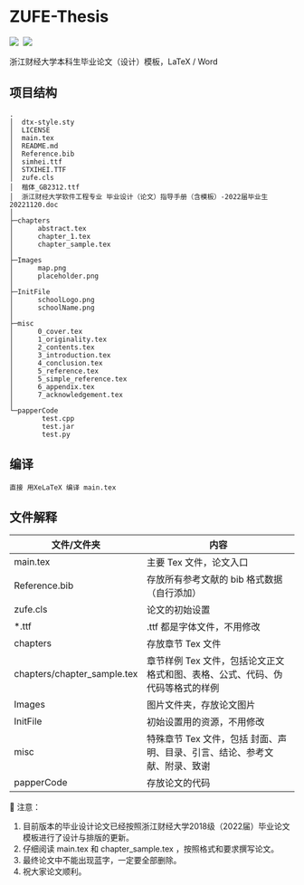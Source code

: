 # ZUFE-Thesis
![](https://img.shields.io/badge/ZUFE-Thesis-brightgreen)&nbsp;&nbsp;![](https://img.shields.io/badge/version-1.0.0-blue)

浙江财经大学本科生毕业论文（设计）模板，LaTeX / Word

## 项目结构

```
.
│  dtx-style.sty
│  LICENSE
│  main.tex
│  README.md
│  Reference.bib
│  simhei.ttf
│  STXIHEI.TTF
│  zufe.cls
│  楷体_GB2312.ttf
│  浙江财经大学软件工程专业 毕业设计（论文）指导手册（含模板）-2022届毕业生20221120.doc
│  
├─chapters
│      abstract.tex
│      chapter_1.tex
│      chapter_sample.tex
│      
├─Images
│      map.png
│      placeholder.png
│      
├─InitFile
│      schoolLogo.png
│      schoolName.png
│      
├─misc
│      0_cover.tex
│      1_originality.tex
│      2_contents.tex
│      3_introduction.tex
│      4_conclusion.tex
│      5_reference.tex
│      5_simple_reference.tex
│      6_appendix.tex
│      7_acknowledgement.tex
│      
└─papperCode
        test.cpp
        test.jar
        test.py
```

## 编译

```
直接 用XeLaTeX 编译 main.tex
```

## 文件解释

| 文件/文件夹                 | 内容                                                         |
| --------------------------- | ------------------------------------------------------------ |
| main.tex                    | 主要 Tex 文件，论文入口                                      |
| Reference.bib               | 存放所有参考文献的 bib 格式数据（自行添加）                  |
| zufe.cls                    | 论文的初始设置                                               |
| *.ttf                       | .ttf 都是字体文件，不用修改                                  |
| chapters                    | 存放章节 Tex 文件                                            |
| chapters/chapter_sample.tex | 章节样例 Tex 文件，包括论文正文格式和图、表格、公式、代码、伪代码等格式的样例 |
| Images                      | 图片文件夹，存放论文图片                                     |
| InitFile                    | 初始设置用的资源，不用修改                                   |
| misc                        | 特殊章节 Tex 文件，包括 封面、声明、目录、引言、结论、参考文献、附录、致谢 |
| papperCode                  | 存放论文的代码                                               |



🚩 注意：

1. 目前版本的毕业设计论文已经按照浙江财经大学2018级（2022届）毕业论文模板进行了设计与排版的更新。
2. 仔细阅读 main.tex 和 chapter_sample.tex ，按照格式和要求撰写论文。
3. 最终论文中不能出现蓝字，一定要全部删除。
4. 祝大家论文顺利。


